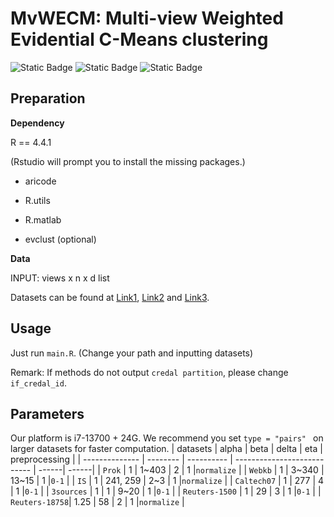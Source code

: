 # MvWECM: Multi-view Weighted Evidential C-Means clustering
![Static Badge](https://img.shields.io/badge/Multi%20view%20Clustering-green)
![Static Badge](https://img.shields.io/badge/R-blue)
![Static Badge](https://img.shields.io/badge/Pattern%20Recognition-orange)

## Preparation
**Dependency**

R == 4.4.1

(Rstudio will prompt you to install the missing packages.)

* aricode 

* R.utils

* R.matlab

* evclust (optional)

**Data**

INPUT: views x n x d list

Datasets can be found at [Link1](https://github.com/ChuanbinZhang/Multi-view-datasets), [Link2](https://github.com/ZhangqiJiang07/Multi-view_Multi-class_Datasets) and [Link3](https://gitee.com/zhangfk/multi-view-dataset).

## Usage

Just run `main.R`. (Change your path and inputting datasets)

Remark: If methods do not output `credal partition`, please change `if_credal_id`.

## Parameters
Our platform is i7-13700 + 24G.
We recommend you set `type = "pairs" ` on larger datasets for faster computation.
| datasets         | alpha     | beta    | delta |  eta  | preprocessing  | 
| -------------- | -------- | ---------- | --------------------------- | ------| ------|
| `Prok`         | 1    | 1~403         | 2      | 1 |`normalize` |
| `Webkb`        | 1    | 3~340         | 13~15  | 1 |`0-1`       |
| `IS`           | 1    | 241, 259      | 2~3    | 1 |`normalize` |
| `Caltech07`    | 1    | 277           | 4      | 1 |`0-1`       |
| `3sources`     | 1    | 1             | 9~20   | 1 |`0-1`       |
| `Reuters-1500` | 1    | 29            | 3      | 1 |`0-1`       |
| `Reuters-18758`| 1.25 | 58            | 2      | 1 |`normalize` |
